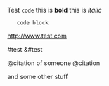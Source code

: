 Test `code` this is **bold** this is *italic*
```
   code block
```
http://www.test.com

#test
&#test

@citation of someone @citation

and some other stuff
